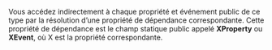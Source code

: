 Vous accédez indirectement à chaque propriété et événement public de ce type par la résolution d’une propriété de dépendance correspondante. Cette propriété de dépendance est le champ statique public appelé **XProperty** ou **XEvent**, où X est la propriété correspondante.